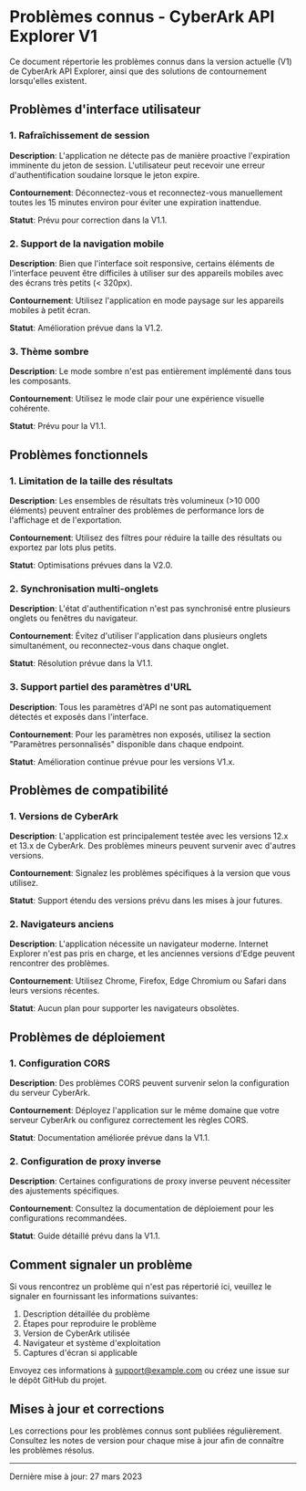 # Problèmes connus - CyberArk API Explorer V1

Ce document répertorie les problèmes connus dans la version actuelle (V1) de CyberArk API Explorer, ainsi que des solutions de contournement lorsqu'elles existent.

## Problèmes d'interface utilisateur

### 1. Rafraîchissement de session

**Description**: L'application ne détecte pas de manière proactive l'expiration imminente du jeton de session. L'utilisateur peut recevoir une erreur d'authentification soudaine lorsque le jeton expire.

**Contournement**: Déconnectez-vous et reconnectez-vous manuellement toutes les 15 minutes environ pour éviter une expiration inattendue.

**Statut**: Prévu pour correction dans la V1.1.

### 2. Support de la navigation mobile

**Description**: Bien que l'interface soit responsive, certains éléments de l'interface peuvent être difficiles à utiliser sur des appareils mobiles avec des écrans très petits (< 320px).

**Contournement**: Utilisez l'application en mode paysage sur les appareils mobiles à petit écran.

**Statut**: Amélioration prévue dans la V1.2.

### 3. Thème sombre

**Description**: Le mode sombre n'est pas entièrement implémenté dans tous les composants.

**Contournement**: Utilisez le mode clair pour une expérience visuelle cohérente.

**Statut**: Prévu pour la V1.1.

## Problèmes fonctionnels

### 1. Limitation de la taille des résultats

**Description**: Les ensembles de résultats très volumineux (>10 000 éléments) peuvent entraîner des problèmes de performance lors de l'affichage et de l'exportation.

**Contournement**: Utilisez des filtres pour réduire la taille des résultats ou exportez par lots plus petits.

**Statut**: Optimisations prévues dans la V2.0.

### 2. Synchronisation multi-onglets

**Description**: L'état d'authentification n'est pas synchronisé entre plusieurs onglets ou fenêtres du navigateur.

**Contournement**: Évitez d'utiliser l'application dans plusieurs onglets simultanément, ou reconnectez-vous dans chaque onglet.

**Statut**: Résolution prévue dans la V1.1.

### 3. Support partiel des paramètres d'URL

**Description**: Tous les paramètres d'API ne sont pas automatiquement détectés et exposés dans l'interface.

**Contournement**: Pour les paramètres non exposés, utilisez la section "Paramètres personnalisés" disponible dans chaque endpoint.

**Statut**: Amélioration continue prévue pour les versions V1.x.

## Problèmes de compatibilité

### 1. Versions de CyberArk

**Description**: L'application est principalement testée avec les versions 12.x et 13.x de CyberArk. Des problèmes mineurs peuvent survenir avec d'autres versions.

**Contournement**: Signalez les problèmes spécifiques à la version que vous utilisez.

**Statut**: Support étendu des versions prévu dans les mises à jour futures.

### 2. Navigateurs anciens

**Description**: L'application nécessite un navigateur moderne. Internet Explorer n'est pas pris en charge, et les anciennes versions d'Edge peuvent rencontrer des problèmes.

**Contournement**: Utilisez Chrome, Firefox, Edge Chromium ou Safari dans leurs versions récentes.

**Statut**: Aucun plan pour supporter les navigateurs obsolètes.

## Problèmes de déploiement

### 1. Configuration CORS

**Description**: Des problèmes CORS peuvent survenir selon la configuration du serveur CyberArk.

**Contournement**: Déployez l'application sur le même domaine que votre serveur CyberArk ou configurez correctement les règles CORS.

**Statut**: Documentation améliorée prévue dans la V1.1.

### 2. Configuration de proxy inverse

**Description**: Certaines configurations de proxy inverse peuvent nécessiter des ajustements spécifiques.

**Contournement**: Consultez la documentation de déploiement pour les configurations recommandées.

**Statut**: Guide détaillé prévu dans la V1.1.

## Comment signaler un problème

Si vous rencontrez un problème qui n'est pas répertorié ici, veuillez le signaler en fournissant les informations suivantes:

1. Description détaillée du problème
2. Étapes pour reproduire le problème
3. Version de CyberArk utilisée
4. Navigateur et système d'exploitation
5. Captures d'écran si applicable

Envoyez ces informations à [support@example.com](mailto:support@example.com) ou créez une issue sur le dépôt GitHub du projet.

## Mises à jour et corrections

Les corrections pour les problèmes connus sont publiées régulièrement. Consultez les notes de version pour chaque mise à jour afin de connaître les problèmes résolus.

---

Dernière mise à jour: 27 mars 2023 